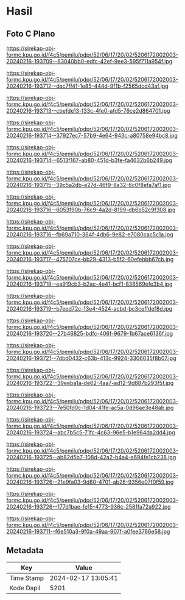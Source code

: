 # Hasil

## Foto C Plano

https://sirekap-obj-formc.kpu.go.id/f4c5/pemilu/pdpr/52/06/17/20/02/5206172002003-20240216-193709--83040bb0-edfc-42ef-9ee3-595f711a954f.jpg

https://sirekap-obj-formc.kpu.go.id/f4c5/pemilu/pdpr/52/06/17/20/02/5206172002003-20240216-193712--dac7ff41-1e85-444d-9f1b-f2565dcd43af.jpg

https://sirekap-obj-formc.kpu.go.id/f4c5/pemilu/pdpr/52/06/17/20/02/5206172002003-20240216-193713--cbefde13-f33c-4fe0-afd5-76ce2d864701.jpg

https://sirekap-obj-formc.kpu.go.id/f4c5/pemilu/pdpr/52/06/17/20/02/5206172002003-20240216-193714--37927ec7-57b9-4e64-943c-a80758e94bc8.jpg

https://sirekap-obj-formc.kpu.go.id/f4c5/pemilu/pdpr/52/06/17/20/02/5206172002003-20240216-193714--6513f167-ab80-451d-b3fe-fa4632b6b249.jpg

https://sirekap-obj-formc.kpu.go.id/f4c5/pemilu/pdpr/52/06/17/20/02/5206172002003-20240216-193715--39c5a2db-e27d-46f9-8a32-6c0f8efa7af1.jpg

https://sirekap-obj-formc.kpu.go.id/f4c5/pemilu/pdpr/52/06/17/20/02/5206172002003-20240216-193716--6053f90b-76c9-4a2d-8199-db6b52c9f308.jpg

https://sirekap-obj-formc.kpu.go.id/f4c5/pemilu/pdpr/52/06/17/20/02/5206172002003-20240216-193716--fb69a710-364f-4db6-9e82-e7080cac5c1a.jpg

https://sirekap-obj-formc.kpu.go.id/f4c5/pemilu/pdpr/52/06/17/20/02/5206172002003-20240216-193717--475707ce-bb29-4313-b5f2-60efebbb67cb.jpg

https://sirekap-obj-formc.kpu.go.id/f4c5/pemilu/pdpr/52/06/17/20/02/5206172002003-20240216-193718--ea919cb3-b2ac-4e41-bcf1-838569efe3b4.jpg

https://sirekap-obj-formc.kpu.go.id/f4c5/pemilu/pdpr/52/06/17/20/02/5206172002003-20240216-193719--b7eed72c-13e4-4524-acbd-bc3ceffdef8d.jpg

https://sirekap-obj-formc.kpu.go.id/f4c5/pemilu/pdpr/52/06/17/20/02/5206172002003-20240216-193720--27b46825-bdfc-406f-9679-1b67ace6136f.jpg

https://sirekap-obj-formc.kpu.go.id/f4c5/pemilu/pdpr/52/06/17/20/02/5206172002003-20240216-193721--7dbd0432-c63b-413c-9924-3306035f8b07.jpg

https://sirekap-obj-formc.kpu.go.id/f4c5/pemilu/pdpr/52/06/17/20/02/5206172002003-20240216-193722--39eeba1a-de62-4aa7-ad12-9d887b293f5f.jpg

https://sirekap-obj-formc.kpu.go.id/f4c5/pemilu/pdpr/52/06/17/20/02/5206172002003-20240216-193723--7e50fd0c-1d04-41fe-ac5a-0d96ae3e48ab.jpg

https://sirekap-obj-formc.kpu.go.id/f4c5/pemilu/pdpr/52/06/17/20/02/5206172002003-20240216-193724--abc7b5c5-71fc-4c63-96e5-b1e964da2dd4.jpg

https://sirekap-obj-formc.kpu.go.id/f4c5/pemilu/pdpr/52/06/17/20/02/5206172002003-20240216-193725--ab82d5b7-108d-42a2-b4a4-a694fe1cb238.jpg

https://sirekap-obj-formc.kpu.go.id/f4c5/pemilu/pdpr/52/06/17/20/02/5206172002003-20240216-193726--21e9fa03-9d80-4701-ab26-9356e07f0f59.jpg

https://sirekap-obj-formc.kpu.go.id/f4c5/pemilu/pdpr/52/06/17/20/02/5206172002003-20240216-193726--177d1bae-fe15-4773-936c-2581fa72a922.jpg

https://sirekap-obj-formc.kpu.go.id/f4c5/pemilu/pdpr/52/06/17/20/02/5206172002003-20240216-193711--f6e510a3-9f0a-49aa-907f-a0fee3766e58.jpg


## Metadata

| Key        | Value               |
| ---------- | ------------------- |
| Time Stamp | 2024-02-17 13:05:41 |
| Kode Dapil | 5201                |



